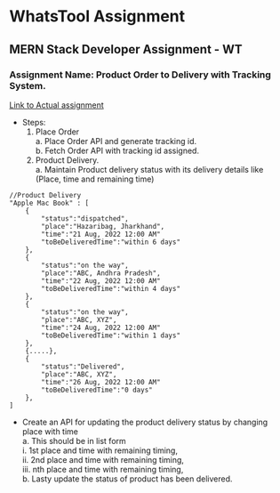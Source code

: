 # WhatsTool Assignment

## MERN Stack Developer Assignment - WT

### Assignment Name: Product Order to Delivery with Tracking System.

[Link to Actual assignment](https://whatstool.notion.site/MERN-Stack-Developer-Assignment-WT-78eddce396ef4bfea78f7def5b632f91)

- Steps:
  1) Place Order \
	a. Place Order API and generate tracking id. \
	b. Fetch Order API with tracking id assigned.
  2) Product Delivery.\
	a. Maintain Product delivery status with its delivery details like (Place, time and remaining time)
	
```
//Product Delivery
"Apple Mac Book" : [
	{
		"status":"dispatched",
		"place":"Hazaribag, Jharkhand",
		"time":"21 Aug, 2022 12:00 AM"
		"toBeDeliveredTime":"within 6 days"
	},
	{
		"status":"on the way",
		"place":"ABC, Andhra Pradesh",
		"time":"22 Aug, 2022 12:00 AM"
		"toBeDeliveredTime":"within 4 days"
	},
	{
		"status":"on the way",
		"place":"ABC, XYZ",
		"time":"24 Aug, 2022 12:00 AM"
		"toBeDeliveredTime":"within 1 days"
	},
	{.....},
	{
		"status":"Delivered",
		"place":"ABC, XYZ",
		"time":"26 Aug, 2022 12:00 AM"
		"toBeDeliveredTime":"0 days"
	},
]
```
  - Create an API for updating the product delivery status by changing place with time \
	a. This should be in list form \
		i. 1st place and time with remaining timing,\
	       ii. 2nd place and time with remaining timing, \
	      iii. nth place and time with remaining timing, \
	b. Lasty update the status of product has been delivered.
